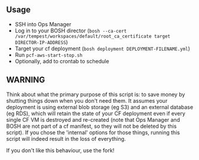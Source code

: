 
## Usage

- SSH into Ops Manager
- Log in to your BOSH director (`bosh --ca-cert /var/tempest/workspaces/default/root_ca_certificate target DIRECTOR-IP-ADDRESS`)
- Target your cf deployment (`bosh deployment DEPLOYMENT-FILENAME.yml`)
- Run `pcf-aws-start-stop.sh`
 - Optionally, add to crontab to schedule

## WARNING
Think about what the primary purpose of this script is: to save money by shutting things down when you don't need them. It assumes your deployment is using external blob storage (eg S3) and an external database (eg RDS), which will retain the state of your CF deployment even if every single CF VM is destroyed and re-created (note that Ops Manager and BOSH are not part of a cf manifest, so they will not be deleted by this script). If you chose the 'internal' options for those things, running this script will indeed result in the loss of everything.

If you don't like this behaviour, use the fork!
